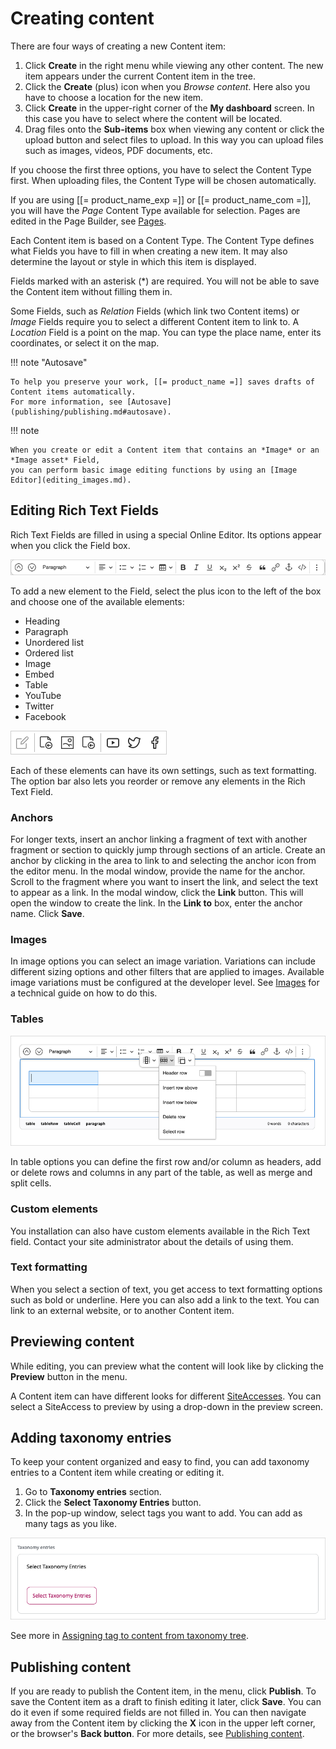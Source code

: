 # Creating content

There are four ways of creating a new Content item:

1. Click **Create** in the right menu while viewing any other content.
The new item appears under the current Content item in the tree.
1. Click the **Create** (plus) icon when you *Browse content*.
Here also you have to choose a location for the new item.
1. Click **Create** in the upper-right corner of the **My dashboard** screen.
In this case you have to select where the content will be located.
1. Drag files onto the **Sub-items** box when viewing any content or click the upload button and select files to upload.
In this way you can upload files such as images, videos, PDF documents, etc.

If you choose the first three options, you have to select the Content Type first.
When uploading files, the Content Type will be chosen automatically.

If you are using [[= product_name_exp =]] or [[= product_name_com =]],
you will have the *Page* Content Type available for selection.
Pages are edited in the Page Builder, see [Pages](site_organization/working_with_page.md).

Each Content item is based on a Content Type. The Content Type defines what Fields you have to fill in when creating a new item.
It may also determine the layout or style in which this item is displayed.

Fields marked with an asterisk (\*) are required. You will not be able to save the Content item without filling them in.

Some Fields, such as *Relation* Fields (which link two Content items) or *Image* Fields
require you to select a different Content item to link to.
A *Location* Field is a point on the map. You can type the place name, enter its coordinates, or select it on the map.

!!! note "Autosave"

    To help you preserve your work, [[= product_name =]] saves drafts of Content items automatically.
    For more information, see [Autosave](publishing/publishing.md#autosave).

!!! note

    When you create or edit a Content item that contains an *Image* or an *Image asset* Field, 
    you can perform basic image editing functions by using an [Image Editor](editing_images.md).

## Editing Rich Text Fields

Rich Text Fields are filled in using a special Online Editor. Its options appear when you click the Field box.

![Online Editor menu](img/online_editor_menu.png "Online Editor menu")

To add a new element to the Field, select the plus icon to the left of the box and choose one of the available elements:

- Heading
- Paragraph
- Unordered list
- Ordered list
- Image
- Embed
- Table
- YouTube
- Twitter
- Facebook

![Available Rich Text block elements](img/rich_text_block_elements.png "Available Rich Text block elements")

Each of these elements can have its own settings, such as text formatting.
The option bar also lets you reorder or remove any elements in the Rich Text Field.

### Anchors

For longer texts, insert an anchor linking a fragment of text with another fragment or section
to quickly jump through sections of an article.
Create an anchor by clicking in the area to link to and selecting the anchor icon from the editor menu.
In the modal window, provide the name for the anchor. Scroll to the fragment where you want to insert the link,
and select the text to appear as a link. In the modal window, click the **Link** button.
This will open the window to create the link. In the **Link to** box, enter the anchor name. Click **Save**.

### Images

In image options you can select an image variation.
Variations can include different sizing options and other filters that are applied to images.
Available image variations must be configured at the developer level.
See [Images](https://doc.ibexa.co/en/master/guide/images/) for a technical guide on how to do this.

### Tables

![Table options in online editor](img/online_editor_table.png)

In table options you can define the first row and/or column as headers,
add or delete rows and columns in any part of the table, as well as merge and split cells.

### Custom elements

You installation can also have custom elements available in the Rich Text field.
Contact your site administrator about the details of using them.

### Text formatting

When you select a section of text, you get access to text formatting options such as bold or underline.
Here you can also add a link to the text. You can link to an external website, or to another Content item.

## Previewing content

While editing, you can preview what the content will look like by clicking the **Preview** button in the menu.

A Content item can have different looks for different [SiteAccesses](translating_content.md#siteaccess).
You can select a SiteAccess to preview by using a drop-down in the preview screen.

## Adding taxonomy entries

To keep your content organized and easy to find, you can add taxonomy entries to a Content item while creating or editing it.

1. Go to **Taxonomy entries** section.
1. Click the **Select Taxonomy Entries** button.
1. In the pop-up window, select tags you want to add.
You can add as many tags as you like.

![Select Taxonomy Entries](img/taxonomy_select_taxonomy_entries.png "Taxonomy entries")

See more in [Assigning tag to content from taxonomy tree](taxonomy.md#assign-tag-to-content-from-taxonomy-tree).

## Publishing content

If you are ready to publish the Content item, in the menu, click **Publish**.
To save the Content item as a draft to finish editing it later, click **Save**.
You can do it even if some required fields are not filled in.
You can then navigate away from the Content item by clicking the **X** icon in the upper left corner, or the browser's **Back button**.
For more details, see [Publishing content](publishing/publishing.md).
